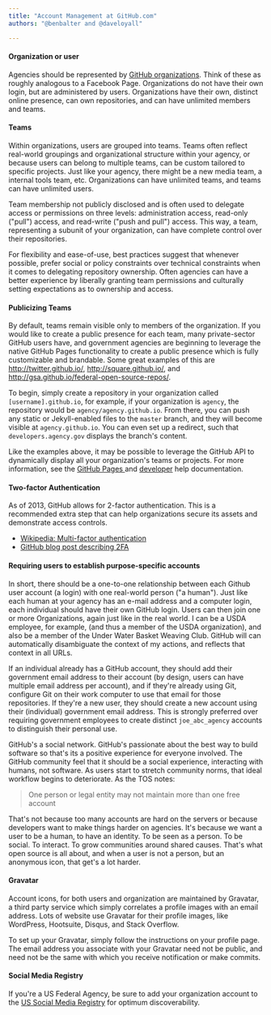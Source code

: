```yaml
---
title: "Account Management at GitHub.com"
authors: "@benbalter and @daveloyall"

---
```


#### Organization or user

Agencies should be represented by [GitHub organizations](https://help.github.com/articles/what-s-the-difference-between-user-and-organization-accounts#organizations). Think of these as roughly analogous to a Facebook Page.  Organizations do not have their own login, but are administered by users. Organizations have their own, distinct online presence, can own repositories, and can have unlimited members and teams.

#### Teams

Within organizations, users are grouped into teams. Teams often reflect real-world groupings and organizational structure within your agency, or because users can belong to multiple teams, can be custom tailored to specific projects. Just like your agency, there might be a new media team, a internal tools team, etc. Organizations can have unlimited teams, and teams can have unlimited users.

Team membership not publicly disclosed and is often used to delegate access or permissions on three levels: administration access, read-only ("pull") access, and read-write ("push and pull") access. This way, a team, representing a subunit of your organization, can have complete control over their repositories.

For flexibility and ease-of-use, best practices suggest that whenever possible, prefer social or policy constraints over technical constraints when it comes to delegating repository ownership. Often agencies can have a better experience by liberally granting team permissions and culturally setting expectations as to ownership and access.

#### Publicizing Teams

By default, teams remain visible only to members of the organization. If you would like to create a public presence for each team, many private-sector GitHub users have, and government agencies are beginning to leverage the native GitHub Pages functionality to create a public presence which is fully customizable and brandable. Some great examples of this are http://twitter.github.io/, http://square.github.io/, and http://gsa.github.io/federal-open-source-repos/.

To begin, simply create a repository in your organization called `[username].github.io`, for example, if your organization is `agency`, the repository would be `agency/agency.github.io`. From there, you can push any static or Jekyll-enabled files to the `master` branch, and they will become visible at `agency.github.io`. You can even set up a redirect, such that `developers.agency.gov` displays the branch's content.

Like the examples above, it may be possible to leverage the GitHub API to dynamically display all your organization's teams or projects. For more information, see the [GitHub Pages ](https://help.github.com/categories/20/articles) and [developer](http://developer.github.com/v3/orgs/) help documentation.


#### Two-factor Authentication

As of 2013, GitHub allows for 2-factor authentication. This is a recommended extra step that can help organizations
secure its assets and demonstrate access controls.

 - [Wikipedia: Multi-factor authentication](http://en.wikipedia.org/wiki/Multi-factor_authentication)
 - [GitHub blog post describing 2FA](https://github.com/blog/1614-two-factor-authentication)


#### Requiring users to establish purpose-specific accounts

In short, there should be a one-to-one relationship between each Github user account (a login) with one real-world person ("a human").  Just like each human at your agency has an e-mail address and a computer login, each individual should have their own GitHub login. Users can then join one or more Organizations, again just like in the real world. I can be a USDA employee, for example, (and thus a member of the USDA organization), and also be a member of the Under Water Basket Weaving Club. GitHub will can automatically disambiguate the context of my actions, and reflects that context in all URLs.

If an individual already has a GitHub account, they should add their government email address to their account (by design, users can have multiple email address per account), and if they're already using Git, configure Git on their work computer to use that email for those repositories. If they're a new user, they should create a new account using their (individual) government email address. This is strongly preferred over requiring government employees to create distinct `joe_abc_agency` accounts to distinguish their personal use.

GitHub's a social network. GitHub's passionate about the best way to build software so that's its a positive experience for everyone involved. The GitHub community feel that it should be a social experience, interacting with humans, not software. As users start to stretch community norms, that ideal workflow begins to deteriorate. As the TOS notes:

> One person or legal entity may not maintain more than one free account

That's not because too many accounts are hard on the servers or because developers want to make things harder on agencies. It's because we want a user to be a human, to have an identity. To be seen as a person. To be social. To interact. To grow communities around shared causes. That's what open source is all about, and when a user is not a person, but an anonymous icon, that get's a lot harder.

#### Gravatar

Account icons, for both users and organization are maintained by Gravatar, a third party service which simply correlates a profile images with an email address. Lots of website use Gravatar for their profile images, like WordPress, Hootsuite, Disqus, and Stack Overflow.

To set up your Gravatar, simply follow the instructions on your profile page. The email address you associate with your Gravatar need not be public, and need not be the same with which you receive notification or make commits.

#### Social Media Registry

If you're a US Federal Agency, be sure to add your organization account to the [US Social Media Registry](http://www.usa.gov/About/developer-resources/social-media-registry.shtml) for optimum discoverability.
